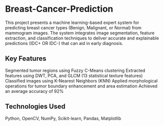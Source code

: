 # Breast-Cancer-Prediction
This project presents a machine learning-based expert system for predicting breast cancer types (Benign, Malignant, or Normal) from mammogram images. The system integrates image segmentation, feature extraction, and classification techniques to deliver accurate and explainable predictions (IDC+ OR IDC-) that can aid in early diagnosis.

## Key Features
Segmented tumor regions using Fuzzy C-Means clustering
Extracted features using DWT, PCA, and GLCM (13 statistical texture features)
Classified images using K-Nearest Neighbors (KNN)
Applied morphological operations for tumor boundary enhancement and area estimation
Achieved an average accuracy of 92%

## Technologies Used
Python, OpenCV, NumPy, Scikit-learn, Pandas, Matplotlib
